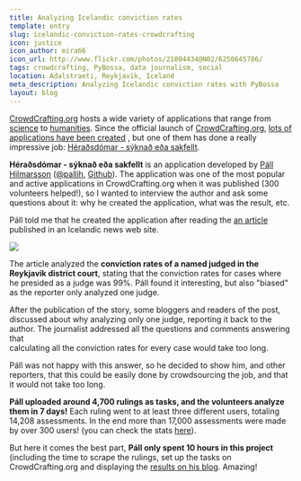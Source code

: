 ```yaml
---
title: Analyzing Icelandic conviction rates
template: entry
slug: icelandic-conviction-rates-crowdcrafting
icon: justice
icon_author: mira66
icon_url: http://www.flickr.com/photos/21804434@N02/6250645786/
tags: crowdcrafting, PyBossa, data journalism, social
location: Adalstraeti, Reykjavik, Iceland
meta_description: Analyzing Icelandic conviction rates with PyBossa
layout: blog
---
```


[CrowdCrafting.org](http://crowdcrafting.org) hosts a wide variety of applications that range from [science](http://crowdcrafting.org/app/airquality/) to 
[humanities](http://crowdcrafting.org/app/bardomatic/). Since the official launch of [CrowdCrafting.org](http://crowdcrafting.org), [lots of applications have been created](http://crowdcrafting.org/app/category/featured/)
, but one of them has done a really impressive job: [Héraðsdómar - 
sýknað eða sakfellt](http://crowdcrafting.org/app/heradsdomar/).

**Héraðsdómar - sýknað eða sakfellt** is an application developed by [Páll Hilmarsson](http://gogn.in/) ([@pallih](https://twitter.com/pallih), [Github](https://github.com/pallih)). The application was one of the most popular and active
applications in CrowdCrafting.org when it was published (300 volunteers helped!), 
so I wanted to interview the author and ask some questions about it: why he created the application, 
what was the result, etc.

Páll told me that he created the application after reading the [an article](http://www.visir.is/simon-sigvaldason-sakfellir-naer-alltaf/article/2012121229180) published in an Icelandic news web site.

<div>
   <img src="http://i.imgur.com/6GlMJ1p.png"/>
</div>

The article analyzed the **conviction rates of a named judged in the Reykjavik district court**,
stating that the conviction rates for cases where he presided as a judge was 99%. 
Páll found it interesting, but also "biased" as the reporter only analyzed one judge.

After the publication of the story, some bloggers and readers of the post, discussed 
about why analyzing only one judge, reporting it back to the author. The journalist 
addressed all the questions and comments answering that  
calculating all the conviction rates for every case would take too long.

Páll was not happy with this answer, so he decided to show him, and other reporters, that
this could be easily done by crowdsourcing the job, and that it would not take too long.

**Páll uploaded around 4,700 rulings as tasks, and the volunteers analyze them in 7 days!** Each ruling 
went to at least three different users, totaling 14,208 assessments. In the end more than
17,000 assessments were made by over 300 users! (you can check the stats [here](http://crowdcrafting.org/app/heradsdomar/stats)).

But here it comes the best part, **Páll only spent 10 hours in this project** (including
the time to scrape the rulings, set up the tasks on CrowdCrafting.org and displaying
the [results on his blog](http://gogn.in/heradsdomar/). Amazing!
